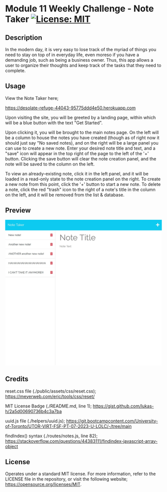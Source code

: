 # Module 11 Weekly Challenge - Note Taker [![License: MIT](https://img.shields.io/badge/License-MIT-yellow.svg)](https://opensource.org/licenses/MIT)

## Description

In the modern day, it is very easy to lose track of the myriad of things you need to stay on top of in everyday life, even moreso if you have a demanding job, such as being a business owner. Thus, this app allows a user to organize their thoughts and keep track of the tasks that they need to complete.

## Usage

View the Note Taker here;

https://desolate-refuge-44043-95775ddd4e50.herokuapp.com

Upon visiting the site, you will be greeted by a landing page, within which will be a blue button with the text "Get Started".

Upon clicking it, you will be brought to the main notes page. On the left will be a column to house the notes you have created (though as of right now it should just say "No saved notes), and on the right will be a large panel you can use to create a new note. Enter your desired note title and text, and a "save" icon will appear in the top right of the page to the left of the '+' button. Clicking the save button will clear the note creation panel, and the note will be saved to the column on the left.

To view an already-existing note, click it in the left panel, and it will be loaded in a read-only state to the note creation panel on the right. To create a new note from this point, click the '+' button to start a new note. To delete a note, click the red "trash" icon to the right of a note's title in the column on the left, and it will be removed from the list & database.

## Preview

![Preview of Note Taker](./public/assets/images/challenge-11-website-preview.jpg)

## Credits

reset.css file (./public/assets/css/reset.css);
https://meyerweb.com/eric/tools/css/reset/

MIT License Badge (./README.md, line 1);
https://gist.github.com/lukas-h/2a5d00690736b4c3a7ba

uuid.js file (./helpers/uuid.js);
https://git.bootcampcontent.com/University-of-Toronto/UTOR-VIRT-FSF-PT-07-2023-U-LOLC/-/tree/main

findIndex() syntax (./routes/notes.js, line 82);
https://stackoverflow.com/questions/44383111/findindex-javascript-array-object

## License

Operates under a standard MIT license. For more information, refer to the LICENSE file in the repository, or visit the following website; https://opensource.org/licenses/MIT.
